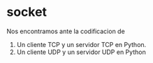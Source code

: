 # socket

Nos encontramos ante la codificacion de 
  1) Un cliente TCP y un servidor TCP en Python.
  2) Un cliente UDP y un servidor UDP en Python
